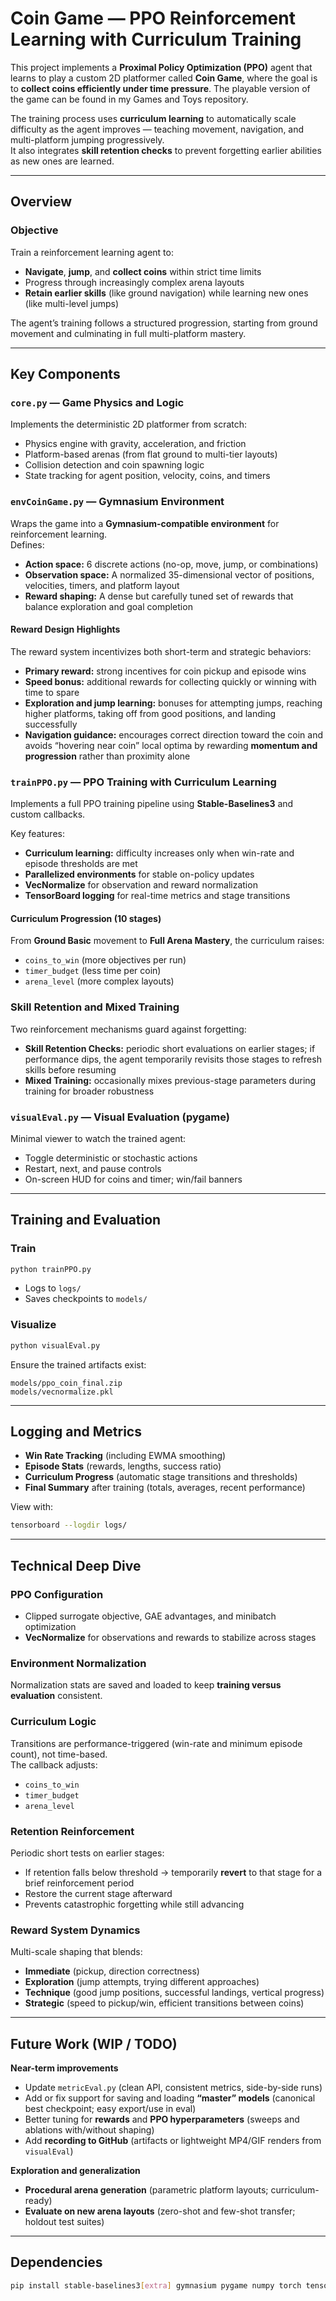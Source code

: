 # Coin Game — PPO Reinforcement Learning with Curriculum Training

This project implements a **Proximal Policy Optimization (PPO)** agent that learns to play a custom 2D platformer called **Coin Game**, where the goal is to **collect coins efficiently under time pressure**. The playable version of the game can be found in my Games and Toys repository.

The training process uses **curriculum learning** to automatically scale difficulty as the agent improves — teaching movement, navigation, and multi-platform jumping progressively.  
It also integrates **skill retention checks** to prevent forgetting earlier abilities as new ones are learned.

---

## Overview

### Objective
Train a reinforcement learning agent to:
- **Navigate**, **jump**, and **collect coins** within strict time limits  
- Progress through increasingly complex arena layouts  
- **Retain earlier skills** (like ground navigation) while learning new ones (like multi-level jumps)

The agent’s training follows a structured progression, starting from ground movement and culminating in full multi-platform mastery.

---

## Key Components

### `core.py` — Game Physics and Logic
Implements the deterministic 2D platformer from scratch:
- Physics engine with gravity, acceleration, and friction  
- Platform-based arenas (from flat ground to multi-tier layouts)  
- Collision detection and coin spawning logic  
- State tracking for agent position, velocity, coins, and timers

### `envCoinGame.py` — Gymnasium Environment
Wraps the game into a **Gymnasium-compatible environment** for reinforcement learning.  
Defines:
- **Action space:** 6 discrete actions (no-op, move, jump, or combinations)  
- **Observation space:** A normalized 35-dimensional vector of positions, velocities, timers, and platform layout  
- **Reward shaping:** A dense but carefully tuned set of rewards that balance exploration and goal completion

#### Reward Design Highlights
The reward system incentivizes both short-term and strategic behaviors:
- **Primary reward:** strong incentives for coin pickup and episode wins  
- **Speed bonus:** additional rewards for collecting quickly or winning with time to spare  
- **Exploration and jump learning:** bonuses for attempting jumps, reaching higher platforms, taking off from good positions, and landing successfully  
- **Navigation guidance:** encourages correct direction toward the coin and avoids “hovering near coin” local optima by rewarding **momentum and progression** rather than proximity alone

### `trainPPO.py` — PPO Training with Curriculum Learning
Implements a full PPO training pipeline using **Stable-Baselines3** and custom callbacks.

Key features:
- **Curriculum learning:** difficulty increases only when win-rate and episode thresholds are met  
- **Parallelized environments** for stable on-policy updates  
- **VecNormalize** for observation and reward normalization  
- **TensorBoard logging** for real-time metrics and stage transitions

#### Curriculum Progression (10 stages)
From **Ground Basic** movement to **Full Arena Mastery**, the curriculum raises:
- `coins_to_win` (more objectives per run)  
- `timer_budget` (less time per coin)  
- `arena_level` (more complex layouts)

### Skill Retention and Mixed Training
Two reinforcement mechanisms guard against forgetting:
- **Skill Retention Checks:** periodic short evaluations on earlier stages; if performance dips, the agent temporarily revisits those stages to refresh skills before resuming  
- **Mixed Training:** occasionally mixes previous-stage parameters during training for broader robustness

### `visualEval.py` — Visual Evaluation (pygame)
Minimal viewer to watch the trained agent:
- Toggle deterministic or stochastic actions  
- Restart, next, and pause controls  
- On-screen HUD for coins and timer; win/fail banners

---

## Training and Evaluation

### Train
```bash
python trainPPO.py
```
- Logs to `logs/`
- Saves checkpoints to `models/`

### Visualize
```bash
python visualEval.py
```
Ensure the trained artifacts exist:
```
models/ppo_coin_final.zip
models/vecnormalize.pkl
```

---

## Logging and Metrics

- **Win Rate Tracking** (including EWMA smoothing)  
- **Episode Stats** (rewards, lengths, success ratio)  
- **Curriculum Progress** (automatic stage transitions and thresholds)  
- **Final Summary** after training (totals, averages, recent performance)

View with:
```bash
tensorboard --logdir logs/
```

---

## Technical Deep Dive

### PPO Configuration
- Clipped surrogate objective, GAE advantages, and minibatch optimization  
- **VecNormalize** for observations and rewards to stabilize across stages

### Environment Normalization
Normalization stats are saved and loaded to keep **training versus evaluation** consistent.

### Curriculum Logic
Transitions are performance-triggered (win-rate and minimum episode count), not time-based.  
The callback adjusts:
- `coins_to_win`  
- `timer_budget`  
- `arena_level`  

### Retention Reinforcement
Periodic short tests on earlier stages:
- If retention falls below threshold → temporarily **revert** to that stage for a brief reinforcement period  
- Restore the current stage afterward  
- Prevents catastrophic forgetting while still advancing

### Reward System Dynamics
Multi-scale shaping that blends:
- **Immediate** (pickup, direction correctness)  
- **Exploration** (jump attempts, trying different approaches)  
- **Technique** (good jump positions, successful landings, vertical progress)  
- **Strategic** (speed to pickup/win, efficient transitions between coins)

---

## Future Work (WIP / TODO)

**Near-term improvements**
- Update `metricEval.py` (clean API, consistent metrics, side-by-side runs)  
- Add or fix support for saving and loading **“master” models** (canonical best checkpoint; easy export/use in eval)  
- Better tuning for **rewards** and **PPO hyperparameters** (sweeps and ablations with/without shaping)  
- Add **recording to GitHub** (artifacts or lightweight MP4/GIF renders from `visualEval`)

**Exploration and generalization**
- **Procedural arena generation** (parametric platform layouts; curriculum-ready)  
- **Evaluate on new arena layouts** (zero-shot and few-shot transfer; holdout test suites)

---

## Dependencies

```bash
pip install stable-baselines3[extra] gymnasium pygame numpy torch tensorboard
```
